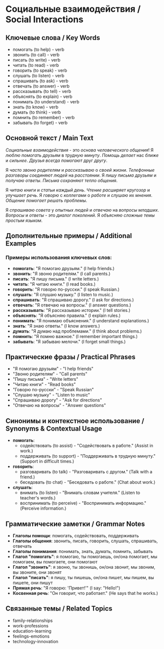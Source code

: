 # Социальные взаимодействия / Social Interactions

## Ключевые слова / Key Words
- помогать (to help) - verb
- звонить (to call) - verb
- писать (to write) - verb
- читать (to read) - verb
- говорить (to speak) - verb
- слушать (to listen) - verb
- спрашивать (to ask) - verb
- отвечать (to answer) - verb
- рассказывать (to tell) - verb
- объяснять (to explain) - verb
- понимать (to understand) - verb
- знать (to know) - verb
- думать (to think) - verb
- помнить (to remember) - verb
- забывать (to forget) - verb

## Основной текст / Main Text

*Социальные* *взаимодействия* - это *основа* *человеческого* *общения*! Я *люблю* *помогать* *друзьям* в *трудную* *минуту*. *Помощь* *делает* нас *ближе* и *сильнее*. *Друзья* *всегда* *помогают* друг *другу*.

Я *часто* *звоню* *родителям* и *рассказываю* о *своей* *жизни*. *Телефонные* *разговоры* *соединяют* *людей* на *расстоянии*. Я *пишу* *письма* *друзьям* и *получаю* *ответы*. *Письма* *сохраняют* *тепло* *общения*.

Я *читаю* *книги* и *статьи* *каждый* *день*. *Чтение* *расширяет* *кругозор* и *улучшает* *речь*. Я *говорю* с *коллегами* о *работе* и *слушаю* их *мнения*. *Общение* *помогает* *решать* *проблемы*.

Я *спрашиваю* *совета* у *опытных* *людей* и *отвечаю* на *вопросы* *младших*. *Вопросы* и *ответы* - это *диалог* *поколений*. Я *объясняю* *сложные* *темы* *простым* *языком*.

## Дополнительные примеры / Additional Examples

### Примеры использования ключевых слов:
- **помогать**: "Я помогаю друзьям." (I help friends.)
- **звонить**: "Я звоню родителям." (I call parents.)
- **писать**: "Я пишу письма." (I write letters.)
- **читать**: "Я читаю книги." (I read books.)
- **говорить**: "Я говорю по-русски." (I speak Russian.)
- **слушать**: "Я слушаю музыку." (I listen to music.)
- **спрашивать**: "Я спрашиваю дорогу." (I ask for directions.)
- **отвечать**: "Я отвечаю на вопросы." (I answer questions.)
- **рассказывать**: "Я рассказываю истории." (I tell stories.)
- **объяснять**: "Я объясняю правила." (I explain rules.)
- **понимать**: "Я понимаю объяснения." (I understand explanations.)
- **знать**: "Я знаю ответы." (I know answers.)
- **думать**: "Я думаю над проблемами." (I think about problems.)
- **помнить**: "Я помню важное." (I remember important things.)
- **забывать**: "Я забываю мелочи." (I forget small things.)

## Практические фразы / Practical Phrases

- "Я помогаю друзьям" - "I help friends"
- "Звоню родителям" - "Call parents"
- "Пишу письма" - "Write letters"
- "Читаю книги" - "Read books"
- "Говорю по-русски" - "Speak Russian"
- "Слушаю музыку" - "Listen to music"
- "Спрашиваю дорогу" - "Ask for directions"
- "Отвечаю на вопросы" - "Answer questions"

## Синонимы и контекстное использование / Synonyms & Contextual Usage

- **помогать**: 
  - содействовать (to assist) - "Содействовать в работе." (Assist in work.)
  - поддерживать (to support) - "Поддерживать в трудную минуту." (Support in difficult times.)
- **говорить**: 
  - разговаривать (to talk) - "Разговаривать с другом." (Talk with a friend.)
  - беседовать (to chat) - "Беседовать о работе." (Chat about work.)
- **слушать**: 
  - внимать (to listen) - "Внимать словам учителя." (Listen to teacher's words.)
  - воспринимать (to perceive) - "Воспринимать информацию." (Perceive information.)

## Грамматические заметки / Grammar Notes

- **Глаголы помощи**: помогать, содействовать, поддерживать
- **Глаголы общения**: звонить, писать, говорить, слушать, спрашивать, отвечать
- **Глаголы понимания**: понимать, знать, думать, помнить, забывать
- **Глагол "помогать"**: я помогаю, ты помогаешь, он/она помогает, мы помогаем, вы помогаете, они помогают
- **Глагол "звонить"**: я звоню, ты звонишь, он/она звонит, мы звоним, вы звоните, они звонят
- **Глагол "писать"**: я пишу, ты пишешь, он/она пишет, мы пишем, вы пишете, они пишут
- **Прямая речь**: "Я говорю: 'Привет!'" (I say: "Hello!")
- **Косвенная речь**: "Он говорит, что работает." (He says that he works.)

## Связанные темы / Related Topics

- family-relationships
- work-professions
- education-learning
- feelings-emotions
- technology-innovation

